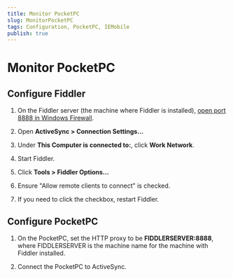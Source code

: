 ```yaml
---
title: Monitor PocketPC
slug: MonitorPocketPC
tags: Configuration, PocketPC, IEMobile
publish: true
---
```


Monitor PocketPC
================

Configure Fiddler
-----------------

1. On the Fiddler server (the machine where Fiddler is installed), [open port 8888 in Windows Firewall][1].

2. Open **ActiveSync > Connection Settings...** 

3. Under **This Computer is connected to:**, click **Work Network**.

4. Start Fiddler.

5. Click **Tools > Fiddler Options...**

6. Ensure "Allow remote clients to connect" is checked. 

7. If you need to click the checkbox, restart Fiddler.

Configure PocketPC
------------------

1. On the PocketPC, set the HTTP proxy to be **FIDDLERSERVER:8888**, where FIDDLERSERVER is the machine name for the machine with Fiddler installed.

2. Connect the PocketPC to ActiveSync.

[1]: http://windows.microsoft.com/en-us/windows7/open-a-port-in-windows-firewall
